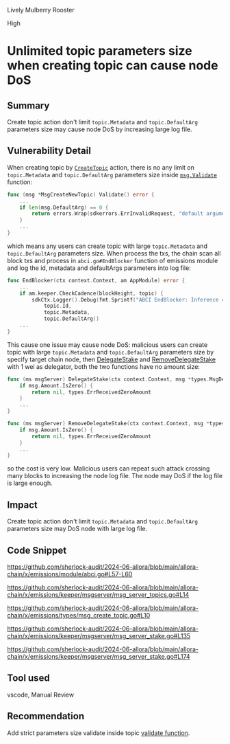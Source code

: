 Lively Mulberry Rooster

High

# Unlimited topic parameters size when creating topic can cause node DoS

## Summary

Create topic action don't limit `topic.Metadata` and `topic.DefaultArg` parameters size may cause node DoS by increasing large log file.


## Vulnerability Detail

When creating topic by [`CreateTopic`](https://github.com/sherlock-audit/2024-06-allora/blob/main/allora-chain/x/emissions/keeper/msgserver/msg_server_topics.go#L14) action, there is no any limit on `topic.Metadata` and `topic.DefaultArg` parameters size inside [`msg.Validate`](https://github.com/sherlock-audit/2024-06-allora/blob/main/allora-chain/x/emissions/types/msg_create_topic.go#L10) function:

```go
func (msg *MsgCreateNewTopic) Validate() error {
    ...
    if len(msg.DefaultArg) == 0 {
		return errors.Wrap(sdkerrors.ErrInvalidRequest, "default argument cannot be empty")
	}
    ...
}
```

which means any users can create topic with large `topic.Metadata` and `topic.DefaultArg` parameters size. When process the txs, the chain scan all block txs and process in `abci.go#EndBlocker` function of emissions module and log the id, metadata and defaultArgs parameters into log file:

```go
func EndBlocker(ctx context.Context, am AppModule) error {
    ...
    if am.keeper.CheckCadence(blockHeight, topic) {
        sdkCtx.Logger().Debug(fmt.Sprintf("ABCI EndBlocker: Inference cadence met for topic: %v metadata: %s default arg: %s. \n",
            topic.Id,
            topic.Metadata,
            topic.DefaultArg))
    ...
}
```

This cause one issue may cause node DoS: malicious users can create topic with large `topic.Metadata` and `topic.DefaultArg` parameters size by specify target chain node, then [DelegateStake](https://github.com/sherlock-audit/2024-06-allora/blob/main/allora-chain/x/emissions/keeper/msgserver/msg_server_stake.go#L135) and [RemoveDelegateStake](https://github.com/sherlock-audit/2024-06-allora/blob/main/allora-chain/x/emissions/keeper/msgserver/msg_server_stake.go#L174) with 1 wei as delegator, both the two functions have no amount size:

```go
func (ms msgServer) DelegateStake(ctx context.Context, msg *types.MsgDelegateStake) (*types.MsgDelegateStakeResponse, error) {
	if msg.Amount.IsZero() {
		return nil, types.ErrReceivedZeroAmount
	}
    ...
}

func (ms msgServer) RemoveDelegateStake(ctx context.Context, msg *types.MsgRemoveDelegateStake) (*types.MsgRemoveDelegateStakeResponse, error) {
	if msg.Amount.IsZero() {
		return nil, types.ErrReceivedZeroAmount
	}
    ...
}
```

so the cost is very low. Malicious users can repeat such attack crossing many blocks to increasing the node log file.  The node may DoS if the log file is large enough.

## Impact

Create topic action don't limit `topic.Metadata` and `topic.DefaultArg` parameters size may DoS node with large log file.


## Code Snippet

https://github.com/sherlock-audit/2024-06-allora/blob/main/allora-chain/x/emissions/module/abci.go#L57-L60

https://github.com/sherlock-audit/2024-06-allora/blob/main/allora-chain/x/emissions/keeper/msgserver/msg_server_topics.go#L14

https://github.com/sherlock-audit/2024-06-allora/blob/main/allora-chain/x/emissions/types/msg_create_topic.go#L10

https://github.com/sherlock-audit/2024-06-allora/blob/main/allora-chain/x/emissions/keeper/msgserver/msg_server_stake.go#L135

https://github.com/sherlock-audit/2024-06-allora/blob/main/allora-chain/x/emissions/keeper/msgserver/msg_server_stake.go#L174

## Tool used

vscode, Manual Review

## Recommendation

Add strict parameters size validate inside topic [validate function](https://github.com/sherlock-audit/2024-06-allora/blob/main/allora-chain/x/emissions/types/msg_create_topic.go#L10).
